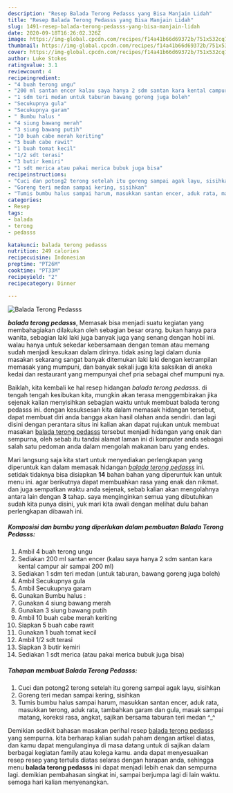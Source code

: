 ```yaml
---
description: "Resep Balada Terong Pedasss yang Bisa Manjain Lidah"
title: "Resep Balada Terong Pedasss yang Bisa Manjain Lidah"
slug: 1491-resep-balada-terong-pedasss-yang-bisa-manjain-lidah
date: 2020-09-18T16:26:02.326Z
image: https://img-global.cpcdn.com/recipes/f14a41b66d69372b/751x532cq70/balada-terong-pedasss-foto-resep-utama.jpg
thumbnail: https://img-global.cpcdn.com/recipes/f14a41b66d69372b/751x532cq70/balada-terong-pedasss-foto-resep-utama.jpg
cover: https://img-global.cpcdn.com/recipes/f14a41b66d69372b/751x532cq70/balada-terong-pedasss-foto-resep-utama.jpg
author: Luke Stokes
ratingvalue: 3.1
reviewcount: 4
recipeingredient:
- "4 buah terong ungu"
- "200 ml santan encer kalau saya hanya 2 sdm santan kara kental campur air sampai 200 ml"
- "1 sdm teri medan untuk taburan bawang goreng juga boleh"
- "Secukupnya gula"
- "Secukupnya garam"
- " Bumbu halus "
- "4 siung bawang merah"
- "3 siung bawang putih"
- "10 buah cabe merah keriting"
- "5 buah cabe rawit"
- "1 buah tomat kecil"
- "1/2 sdt terasi"
- "3 butir kemiri"
- "1 sdt merica atau pakai merica bubuk juga bisa"
recipeinstructions:
- "Cuci dan potong2 terong setelah itu goreng sampai agak layu, sisihkan"
- "Goreng teri medan sampai kering, sisihkan"
- "Tumis bumbu halus sampai harum, masukkan santan encer, aduk rata, masukkan terong, aduk rata, tambahkan garam dan gula, masak sampai matang, koreksi rasa, angkat, sajikan bersama taburan teri medan ^_^"
categories:
- Resep
tags:
- balada
- terong
- pedasss

katakunci: balada terong pedasss 
nutrition: 249 calories
recipecuisine: Indonesian
preptime: "PT26M"
cooktime: "PT33M"
recipeyield: "2"
recipecategory: Dinner

---
```



![Balada Terong Pedasss](https://img-global.cpcdn.com/recipes/f14a41b66d69372b/751x532cq70/balada-terong-pedasss-foto-resep-utama.jpg)

<b><i>balada terong pedasss</i></b>, Memasak bisa menjadi suatu kegiatan yang membahagiakan dilakukan oleh sebagian besar orang. bukan hanya para wanita, sebagian laki laki juga banyak juga yang senang dengan hobi ini. walau hanya untuk sekedar kebersamaan dengan teman atau memang sudah menjadi kesukaan dalam dirinya. tidak asing lagi dalam dunia masakan sekarang sangat banyak ditemukan laki laki dengan ketrampilan memasak yang mumpuni, dan banyak sekali juga kita saksikan di aneka kedai dan restaurant yang mempunyai chef pria sebagai chef mumpuni nya.



Baiklah, kita kembali ke hal resep hidangan <i>balada terong pedasss</i>. di tengah tengah kesibukan kita, mungkin akan terasa menggembirakan jika sejenak kalian menyisihkan sebagian waktu untuk membuat balada terong pedasss ini. dengan kesuksesan kita dalam memasak hidangan tersebut, dapat membuat diri anda bangga akan hasil olahan anda sendiri. dan lagi disini dengan perantara situs ini kalian akan dapat rujukan untuk membuat masakan <u>balada terong pedasss</u> tersebut menjadi hidangan yang enak dan sempurna, oleh sebab itu tandai alamat laman ini di komputer anda sebagai salah satu pedoman anda dalam mengolah makanan baru yang endes.


Mari langsung saja kita start untuk menyediakan perlengkapan yang diperuntuk kan dalam memasak hidangan <u><i>balada terong pedasss</i></u> ini. setidak tidaknya bisa disiapkan <b>14</b> bahan bahan yang diperuntuk kan untuk menu ini. agar berikutnya dapat membuahkan rasa yang enak dan nikmat. dan juga sempatkan waktu anda sejenak, sebab kalian akan mengolahnya antara lain dengan <b>3</b> tahap. saya menginginkan semua yang dibutuhkan sudah kita punya disini, yuk mari kita awali dengan melihat dulu bahan perlengkapan dibawah ini.

<!--inarticleads1-->

##### Komposisi dan bumbu yang diperlukan dalam pembuatan Balada Terong Pedasss:

1. Ambil 4 buah terong ungu
1. Sediakan 200 ml santan encer (kalau saya hanya 2 sdm santan kara kental campur air sampai 200 ml)
1. Sediakan 1 sdm teri medan (untuk taburan, bawang goreng juga boleh)
1. Ambil Secukupnya gula
1. Ambil Secukupnya garam
1. Gunakan  Bumbu halus :
1. Gunakan 4 siung bawang merah
1. Gunakan 3 siung bawang putih
1. Ambil 10 buah cabe merah keriting
1. Siapkan 5 buah cabe rawit
1. Gunakan 1 buah tomat kecil
1. Ambil 1/2 sdt terasi
1. Siapkan 3 butir kemiri
1. Sediakan 1 sdt merica (atau pakai merica bubuk juga bisa)




<!--inarticleads2-->

##### Tahapan membuat Balada Terong Pedasss:

1. Cuci dan potong2 terong setelah itu goreng sampai agak layu, sisihkan
1. Goreng teri medan sampai kering, sisihkan
1. Tumis bumbu halus sampai harum, masukkan santan encer, aduk rata, masukkan terong, aduk rata, tambahkan garam dan gula, masak sampai matang, koreksi rasa, angkat, sajikan bersama taburan teri medan ^_^




Demikian sedikit bahasan masakan perihal resep <u>balada terong pedasss</u> yang sempurna. kita berharap kalian sudah paham dengan artikel diatas, dan kamu dapat mengulanginya di masa datang untuk di sajikan dalam berbagai kegiatan family atau kolega kamu. anda dapat menyesuaikan resep resep yang tertulis diatas selaras dengan harapan anda, sehingga menu <b>balada terong pedasss</b> ini dapat menjadi lebih enak dan sempurna lagi. demikian pembahasan singkat ini, sampai berjumpa lagi di lain waktu. semoga hari kalian menyenangkan.
